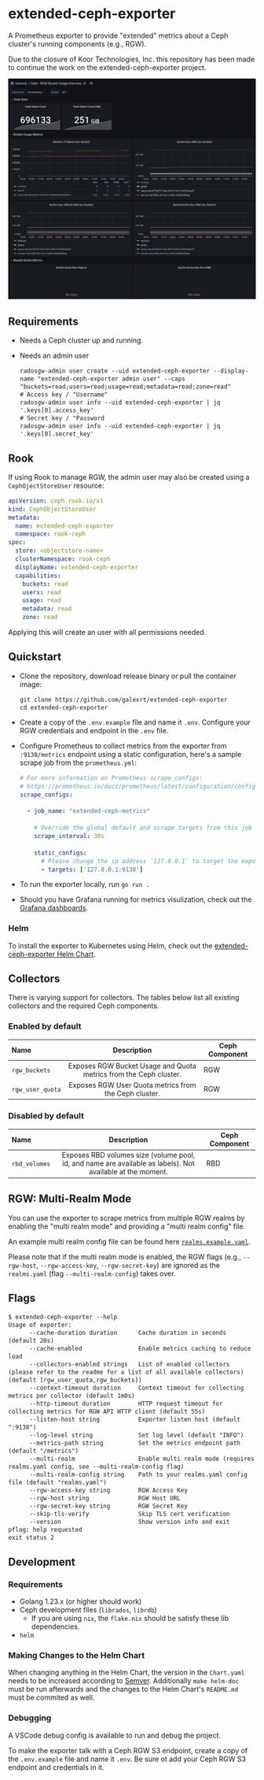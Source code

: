 # extended-ceph-exporter

A Prometheus exporter to provide "extended" metrics about a Ceph cluster's running components (e.g., RGW).

Due to the closure of Koor Technologies, Inc. this repository has been made to continue the work on the extended-ceph-exporter project.

[![Ceph - RGW Bucket Usage Overview Grafana Dashboard Screenshot](grafana/ceph-rgw-bucket-usage-overview.png)](grafana/)

## Requirements

* Needs a Ceph cluster up and running.

* Needs an admin user

    ```
    radosgw-admin user create --uid extended-ceph-exporter --display-name "extended-ceph-exporter admin user" --caps "buckets=read;users=read;usage=read;metadata=read;zone=read"
    # Access key / "Username"
    radosgw-admin user info --uid extended-ceph-exporter | jq '.keys[0].access_key'
    # Secret key / "Password
    radosgw-admin user info --uid extended-ceph-exporter | jq '.keys[0].secret_key'
    ```

## Rook

If using Rook to manage RGW, the admin user may also be created using a `CephOjectStoreUser` resource:

```yaml
apiVersion: ceph.rook.io/v1
kind: CephObjectStoreUser
metadata:
  name: extended-ceph-exporter
  namespace: rook-ceph
spec:
  store: <objectstore-name>
  clusterNamespace: rook-ceph
  displayName: extended-ceph-exporter
  capabilities:
    buckets: read
    users: read
    usage: read
    metadata: read
    zone: read
```

Applying this will create an user with all permissions needed.

## Quickstart

* Clone the repository, download release binary or pull the container image:
  ```console
  git clone https://github.com/galexrt/extended-ceph-exporter
  cd extended-ceph-exporter
  ```

* Create a copy of the `.env.example` file and name it `.env`. Configure your RGW credentials and endpoint in the `.env` file.

* Configure Prometheus to collect metrics from the exporter from `:9138/metrics` endpoint using a static configuration, here's a sample scrape job from the `prometheus.yml`:

  ```yaml
  # For more information on Prometheus scrape_configs:
  # https://prometheus.io/docs/prometheus/latest/configuration/configuration/#scrape_config
  scrape_configs:

    - job_name: "extended-ceph-metrics"

      # Override the global default and scrape targets from this job every 30 seconds.
      scrape_interval: 30s

      static_configs:
        # Please change the ip address `127.0.0.1` to target the exporter is running
        - targets: ['127.0.0.1:9138']
  ```

* To run the exporter locally, run `go run .`

* Should you have Grafana running for metrics visulization, check out the [Grafana dashboards](grafana/).

### Helm

To install the exporter to Kubernetes using Helm, check out the [extended-ceph-exporter Helm Chart](charts/extended-ceph-exporter/).

## Collectors

There is varying support for collectors. The tables
below list all existing collectors and the required Ceph components.

### Enabled by default

| Name             |                            Description                            | Ceph Component |
| :--------------- | :---------------------------------------------------------------: | -------------- |
| `rgw_buckets`    | Exposes RGW Bucket Usage and Quota metrics from the Ceph cluster. | RGW            |
| `rgw_user_quota` |       Exposes RGW User Quota metrics from the Ceph cluster.       | RGW            |

### Disabled by default

| Name          |                                                Description                                                 | Ceph Component |
| :------------ | :--------------------------------------------------------------------------------------------------------: | -------------- |
| `rbd_volumes` | Exposes RBD volumes size (volume pool, id, and name are available as labels). Not available at the moment. | RBD            |

## RGW: Multi-Realm Mode

You can use the exporter to scrape metrics from multiple RGW realms by enabling the "multi realm mode" and providing a "multi realm config" file.

An example multi realm config file can be found here [`realms.example.yaml`](realms.example.yaml).

Please note that if the multi realm mode is enabled, the RGW flags (e.g., `--rgw-host`, `--rgw-access-key`, `--rgw-secret-key`) are ignored as the `realms.yaml` (flag `--multi-realm-config`) takes over.

## Flags

```console
$ extended-ceph-exporter --help
Usage of exporter:
      --cache-duration duration      Cache duration in seconds (default 20s)
      --cache-enabled                Enable metrics caching to reduce load
      --collectors-enabled strings   List of enabled collectors (please refer to the readme for a list of all available collectors) (default [rgw_user_quota,rgw_buckets])
      --context-timeout duration     Context timeout for collecting metrics per collector (default 1m0s)
      --http-timeout duration        HTTP request timeout for collecting metrics for RGW API HTTP client (default 55s)
      --listen-host string           Exporter listen host (default ":9138")
      --log-level string             Set log level (default "INFO")
      --metrics-path string          Set the metrics endpoint path (default "/metrics")
      --multi-realm                  Enable multi realm mode (requires realms.yaml config, see --multi-realm-config flag)
      --multi-realm-config string    Path to your realms.yaml config file (default "realms.yaml")
      --rgw-access-key string        RGW Access Key
      --rgw-host string              RGW Host URL
      --rgw-secret-key string        RGW Secret Key
      --skip-tls-verify              Skip TLS cert verification
      --version                      Show version info and exit
pflag: help requested
exit status 2
```

## Development

### Requirements

* Golang 1.23.x (or higher should work)
* Ceph development files (`librados`, `librdb`)
    * If you are using `nix`, the `flake.nix` should be satisfy these lib dependencies.
* `helm`

### Making Changes to the Helm Chart

When changing anything in the Helm Chart, the version in the `Chart.yaml` needs to be increased according to [Semver](https://semver.org/).
Additionally `make helm-doc` must be run afterwards and the changes to the Helm Chart's `README.md` must be commited as well.

### Debugging

A VSCode debug config is available to run and debug the project.

To make the exporter talk with a Ceph RGW S3 endpoint, create a copy of the `.env.example` file and name it `.env`.
Be sure ot add your Ceph RGW S3 endpoint and credentials in it.
